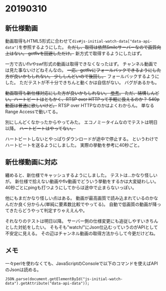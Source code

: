 # 20190310
## 新仕様動画
動画取得もHTML5形式に合わせて``div#js-initial-watch-data["data-api-data"]``を参照するようにした。
~~ただし、取得は依然Smileサーバーなので画質向上はない。
getflvを回避しただけ。~~
新方式で取得するようにしたはず。

一方で古いflvやswf形式の動画は取得できなくなったはず。
チャンネル動画では見た事ないけどねそんなの。
~~一応、getflvにフォールバックできるようにした方が良いかもしれない。
少ししんどいので後回し。~~
フォールバックするようにした。
ただテストが不十分できちんと動くかは自信がない。
バグがあるかも。

~~動画取得も新仕様対応にした方が良いかもしれない。
[参考](https://qiita.com/tor4kichi/items/91550a71119f3878bfba)。
ただ、結構しんどい。ハートビートはともかく、RTSP over HTTPって手軽に扱えるのか？
540p動画は普通に欲しいけど。~~
RTSP over HTTPなのかはよくわからん。
単なるRange Accessで動いてる。

別にしんどくなかったからやってみた。
エコノミータイムなのでテストは明日以降。
~~ハートビートはやってない。~~

ハートビートしないとやっぱりダウンロードが途中で停止する。
というわけでハートビートを送るようにしました。
実際の挙動を参考に40秒ごと。

## 新仕様動画に対応
纏めると、新仕様でキャッシュするようにしました。
テストは…かなり怪しいが。
新仕様で拾えない動画やflv動画でどういう挙動をするかは大変疑わしい。
40秒ごとにpingも打つようにしてからは途中で止まらないっぽい。

他にもまだかなり怪しい点はある。
動画が最高画質で読み込まれているのかなんだか良く分からん(単純に要素数比較でやってる)。
自動で低画質の動画が降ってきたらどうやって判定すりゃええんや。

それなりのテストは明日以降。
サーバー側の仕様変更にも追従しやすいきちんとした対処をしたい。
そもそも"watch/"にJson仕込むっていうのがAPIとして不安定に見える。
その辺はチャンネル動画の取得方法からして今更だけどね。

## メモ
一々perlを使わなくても、JavaScriptのConsoleで以下のコマンドを使えばAPIのJsonは読める。

```
JSON.parse(document.getElementById("js-initial-watch-data").getAttribute("data-api-data"));
```

